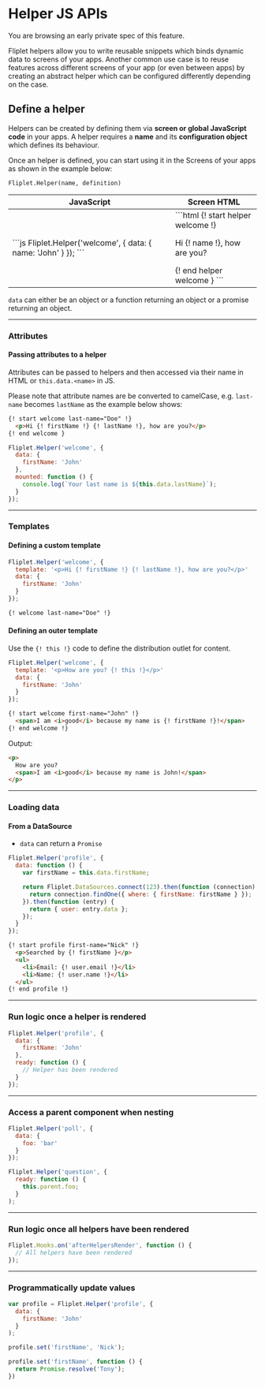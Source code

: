 # Helper JS APIs

<p class="warning">You are browsing an early private spec of this feature.</p>

Fliplet helpers allow you to write reusable snippets which binds dynamic data to screens of your apps. Another common use case is to reuse features across different screens of your app (or even between apps) by creating an abstract helper which can be configured differently depending on the case.

## Define a helper

Helpers can be created by defining them via **screen or global JavaScript code** in your apps. A helper requires a **name** and its **configuration object** which defines its behaviour.

Once an helper is defined, you can start using it in the Screens of your apps as shown in the example below:

`Fliplet.Helper(name, definition)`

<table>
  <thead>
    <th>JavaScript</th>
    <th>Screen HTML</th>
  </thead>
  <tbody>
    <tr>
      <td>
```js
Fliplet.Helper('welcome', {
  data: {
    name: 'John'
  }
});
```
      </td>
      <td>
```html
{! start helper welcome !}
  <p>Hi {! name !}, how are you?</p>
{! end helper welcome }
```
      </td>
    </tr>
  </tbody>
</table>

`data` can either be an object or a function returning an object or a promise returning an object.

---

### Attributes

#### Passing attributes to a helper

Attributes can be passed to helpers and then accessed via their name in HTML or `this.data.<name>` in JS.

Please note that attribute names are be converted to camelCase, e.g. `last-name` becomes `lastName` as the example below shows:

```html
{! start welcome last-name="Doe" !}
  <p>Hi {! firstName !} {! lastName !}, how are you?</p>
{! end welcome }
```

```js
Fliplet.Helper('welcome', {
  data: {
    firstName: 'John'
  },
  mounted: function () {
    console.log(`Your last name is ${this.data.lastName}`);
  }
});
```

---

### Templates

#### Defining a custom template

```js
Fliplet.Helper('welcome', {
  template: '<p>Hi {! firstName !} {! lastName !}, how are you?</p>'
  data: {
    firstName: 'John'
  }
});
```

```html
{! welcome last-name="Doe" !}
```

#### Defining an outer template

Use the `{! this !}` code to define the distribution outlet for content.

```js
Fliplet.Helper('welcome', {
  template: '<p>How are you? {! this !}</p>'
  data: {
    firstName: 'John'
  }
});
```

```html
{! start welcome first-name="John" !}
  <span>I am <i>good</i> because my name is {! firstName !}!</span>
{! end welcome !}
```

Output:

```html
<p>
  How are you?
  <span>I am <i>good</i> because my name is John!</span>
</p>
```

---

### Loading data

#### From a DataSource

- `data` can return a `Promise`

```js
Fliplet.Helper('profile', {
  data: function () {
    var firstName = this.data.firstName;

    return Fliplet.DataSources.connect(123).then(function (connection) {
      return connection.findOne({ where: { firstName: firstName } });
    }).then(function (entry) {
      return { user: entry.data };
    });
  }
});
```

```html
{! start profile first-name="Nick" !}
  <p>Searched by {! firstName }</p>
  <ul>
    <li>Email: {! user.email !}</li>
    <li>Name: {! user.name !}</li>
  </ul>
{! end profile !}
```

---

### Run logic once a helper is rendered

```js
Fliplet.Helper('profile', {
  data: {
    firstName: 'John'
  },
  ready: function () {
    // Helper has been rendered
  }
});
```

---

### Access a parent component when nesting

```js
Fliplet.Helper('poll', {
  data: {
    foo: 'bar'
  }
});

Fliplet.Helper('question', {
  ready: function () {
    this.parent.foo;
  }
);
```

---

### Run logic once all helpers have been rendered

```js
Fliplet.Hooks.on('afterHelpersRender', function () {
  // All helpers have been rendered
});
```

---

### Programmatically update values

```js
var profile = Fliplet.Helper('profile', {
  data: {
    firstName: 'John'
  }
);

profile.set('firstName', 'Nick');

profile.set('firstName', function () {
  return Promise.resolve('Tony');
})
```